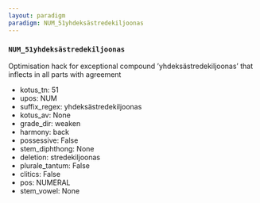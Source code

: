 ```yaml
---
layout: paradigm
paradigm: NUM_51yhdeksästredekiljoonas
---
```

### ` NUM_51yhdeksästredekiljoonas `

Optimisation hack for exceptional compound ’yhdeksästredekiljoonas’ that inflects in all parts with agreement
* kotus_tn: 51
* upos: NUM
* suffix_regex: yhdeksästredekiljoonas
* kotus_av: None
* grade_dir: weaken
* harmony: back
* possessive: False
* stem_diphthong: None
* deletion: stredekiljoonas
* plurale_tantum: False
* clitics: False
* pos: NUMERAL
* stem_vowel: None
